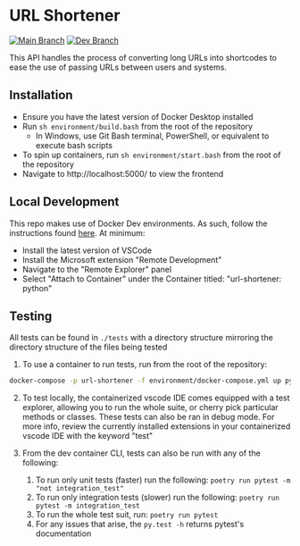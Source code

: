 # URL Shortener

[![Main Branch](https://github.com/jamie-sgro/url-shortener/actions/workflows/main.yml/badge.svg)](https://github.com/jamie-sgro/url-shortener/actions/workflows/main.yml) [![Dev Branch](https://github.com/jamie-sgro/url-shortener/actions/workflows/develop.yml/badge.svg)](https://github.com/jamie-sgro/url-shortener/actions/workflows/develop.yml)

This API handles the process of converting long URLs into shortcodes to ease the use of passing URLs between users and systems.



## Installation

- Ensure you have the latest version of Docker Desktop installed
- Run `sh environment/build.bash` from the root of the repository
  - In Windows, use Git Bash terminal, PowerShell, or equivalent to execute bash scripts
- To spin up containers, run `sh environment/start.bash` from the root of the repository
- Navigate to http://localhost:5000/ to view the frontend



## Local Development

This repo makes use of Docker Dev environments. As such, follow the instructions found [here](https://code.visualstudio.com/docs/remote/containers). At minimum:

- Install the latest version of VSCode
- Install the Microsoft extension "Remote Development"
- Navigate to the "Remote Explorer" panel
- Select "Attach to Container" under the Container titled: "url-shortener: python"

## Testing

All tests can be found in `./tests` with a directory structure mirroring the directory structure of the files being tested

1. To use a container to run tests, run from the root of the repository:
```bash
docker-compose -p url-shortener -f environment/docker-compose.yml up pytest
```

2. To test locally, the containerized vscode IDE comes equipped with a test explorer, allowing you to run the whole suite, or cherry pick particular methods or classes.
These tests can also be ran in debug mode. For more info, review the currently installed extensions in your containerized vscode IDE with the keyword "test"

3. From the dev container CLI, tests can also be run with any of the following:
    1. To run only unit tests (faster) run the following:
        `poetry run pytest -m "not integration_test"`
    2. To run only integration tests (slower) run the following:
        `poetry run pytest -m integration_test`
    3. To run the whole test suit, run:
        `poetry run pytest`
    4. For any issues that arise, the `py.test -h` returns pytest's documentation
